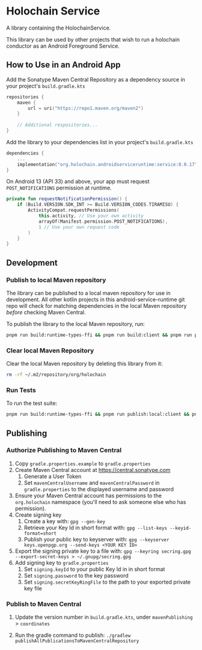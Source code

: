 # Holochain Service

A library containing the HolochainService.

This library can be used by other projects that wish to run a holochain conductor as an Android Foreground Service.

## How to Use in an Android App

Add the Sonatype Maven Central Repository as a dependency source in your project's `build.gradle.kts`

```kotlin
repositories {
    maven {
        url = uri("https://repo1.maven.org/maven2")
    }
    
    // Additional respositories...
}
```

Add the library to your dependencies list in your project's `build.gradle.kts`

```kotlin
dependencies {
    ...
    implementation("org.holochain.androidserviceruntime:service:0.0.17")
}
```

On Android 13 (API 33) and above, your app must request `POST_NOTIFICATIONS` permission at runtime.

```kotlin
private fun requestNotificationPermission() {
    if (Build.VERSION.SDK_INT >= Build.VERSION_CODES.TIRAMISU) {
        ActivityCompat.requestPermissions(
            this.activity, // Use your own activity
            arrayOf(Manifest.permission.POST_NOTIFICATIONS),
            1 // Use your own request code
        )
    }
}
```

## Development

### Publish to local Maven repository

The library can be published to a local maven repository for use in development. All other kotlin projects in this android-service-runtime git repo will check for matching dependencies in the local Maven repository *before* checking Maven Central.

To publish the library to the local Maven repository, run:

```bash
pnpm run build:runtime-types-ffi && pnpm run build:client && pnpm run publish:local:client && pnpm run build:runtime-ffi && pnpm run build:service && pnpm run publish:local:service
```

### Clear local Maven Repository

Clear the local Maven repository by deleting this library from it:

```bash
rm -rf ~/.m2/repository/org/holochain
```

### Run Tests

To run the test suite:

```bash
pnpm run build:runtime-types-ffi && pnpm run publish:local:client && pnpm run build:runtime-ffi && pnpm run test:service
```

## Publishing

### Authorize Publishing to Maven Central
1. Copy `gradle.properties.example` to `gradle.properties`
2. Create Maven Central account at https://central.sonatype.com
    1. Generate a User Token
    2. Set `mavenCentralUsername` and `mavenCentralPassword` in `gradle.properties` to the displayed username and password
3. Ensure your Maven Central account has permissions to the `org.holochain` namespace (you'll need to ask someone else who has permission).
3. Create signing key
    1. Create a key with: `gpg --gen-key`
    2. Retrieve your Key Id in short format with: `gpg --list-keys --keyid-format=short`
    3. Publish your public key to keyserver with: `gpg --keyserver keys.openpgp.org --send-keys <YOUR KEY ID>`
4. Export the signing private key to a file with: `gpg --keyring secring.gpg --export-secret-keys > ~/.gnupg/secring.gpg`
5. Add signing key to `gradle.properties`
    1. Set `signing.keyId` to your public Key Id in in short format
    2. Set `signing.password` to the key password
    3. Set `signing.secretKeyRingFile` to the path to your exported private key file

### Publish to Maven Central

1. Update the version number in `build.gradle.kts`, under `mavenPublishing` > `coordinates`

2. Run the gradle command to publish: `./gradlew publishAllPublicationsToMavenCentralRepository`